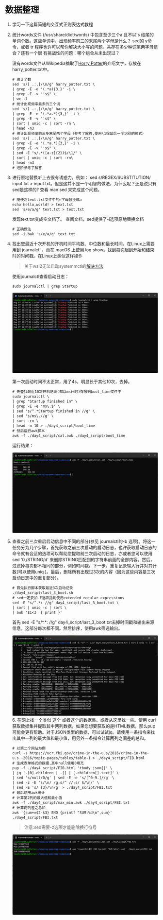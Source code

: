 # 数据整理

1. 学习一下这篇简短的交互式正则表达式教程
2. 统计words文件 (/usr/share/dict/words) 中包含至少三个a 且不以's 结尾的单词个数。这些单词中，出现频率前三的末尾两个字母是什么？ sed的 y命令，或者 tr 程序也许可以帮你解决大小写的问题。共存在多少种词尾两字母组合？还有一个很 有挑战性的问题：哪个组合从未出现过？

    没有words文件从Wikipedia摘取了[Horry Potter](https://en.wikipedia.org/wiki/Harry_Potter)的介绍文字，存放在harry_potter.txt中。

    ```shell
    # 统计个数
    sed 's/[ .:,]/\n/g' harry_potter.txt \
    | grep -E -e '(.*a){3,}' -i \
    | grep -E -v "'s$" \
    | wc -l
    # 统计出现频率最多的三个词
    sed 's/[ .:,]/\n/g' harry_potter.txt \
    | grep -E -e '(.*a.*){3,}' -i \
    | grep -E -v "'s$" \
    | sort | uniq -c | sort -rn \
    | head -n3
    # 统计出现频率前三多末尾两个字母（参考了解答,使用\1保留后一半识别的模式）
    sed 's/[ .:,]/\n/g' harry_potter.txt \
    | grep -E -e '(.*a.*){3,}' -i \
    | grep -E -v "'s$" \
    | sed -E "s/.*([a-z]{2})$/\1/" \
    | sort | uniq -c | sort -rn\
    | head -n3
    # 进阶参考了解答
    ```

3. 进行原地替换听上去很有诱惑力，例如： sed s/REGEX/SUBSTITUTION/ input.txt > input.txt。但是这并不是一个明智的做法，为什么呢？还是说只有 sed是这样的? 查看 man sed 来完成这个问题。

    ```shell
    # 随便将text.txt文件中的e字母替换成a
    echo hello,world! > text.txt
    sed 's/e/a/g' text.txt > text.txt
    ```

    发现text.txt变成空文档了。
    查阅文档，sed提供了-i选项原地替换文档

    ```shell
    # 正确做法
    sed -i.bak 's/e/a/g' text.txt
    ```

4. 找出您最近十次开机的开机时间平均数、中位数和最长时间。在Linux上需要用到 journalctl ，而在 macOS 上使用 log show。找到每次起到开始和结束时的时间戳。在Linux上类似这样操作

    > 关于wsl2无法启动systemmctl的[解决方法](https://www.zhihu.com/question/535145130)

    使用journalctl查看启动日志：

    ```shell
    sudo journalctl | grep Startup
    ```

    ![运行结果](./imgs/4-4-1.png)

    第一次启动时间不太正常，用了4s，明显长于其他10次，去掉。

    ```shell
    # 先查找最近10次开机记录(都以ms计时)存放到boot_time文件中
    sudo journalctl \
    | grep "Startup finished in" \
    | grep -E -e 'ms\.$' \
    | sed 's/^.*Startup finished in //g' \
    | sed 's/ms\.//g' \
    | sort -rn \
    | head -n 10 > ./day4_script/boot_time
    # 然后运行awk脚本
    awk -f ./day4_script/cal.awk ./day4_script/boot_time
    ```

    运行结果：

    ![运行结果](./imgs/4-4-2.png)

5. 查看之前三次重启启动信息中不同的部分(参见 journalctl的-b 选项)。将这一任务分为几个步骤，首先获取之前三次启动的启动日志，也许获取启动日志的命令就有合适的选项可以帮助您提取前三次启动的日志，亦或者您可以使用sed '0,/STRING/d' 来删除STRING匹配到的字符串前面的全部内容。然后，过滤掉每次都不相同的部分，例如时间戳。下一步，重复记录输入行并对其计数(可以使用uniq )。最后，删除所有出现过3次的内容（因为这些内容是三次启动日志中的重复部分）。

    ```shell
    # 首先执行脚本获取最近3次启动记录
    ./day4_script/last_3_boot.sh
    # sed一定要加-E选项指明使用extended regular expressions
    sed -E "s/^.*: //g" day4_script/last_3_boot.txt \
    | sort | uniq -c | sort \
    | awk '$1<3  { print }'
    ```

    首先 sed -E "s/^.*: //g" day4_script/last_3_boot.txt去掉时间戳和输出来源信息，这部分每次都不同。然后排序，使用awk筛选输出。

    ![运行结果](./imgs/4-5-1.png)
    6. 在网上找一个类似 这个 或者这个的数据集。或者从这里找一些。使用 curl 获取数据集并提取其中两列数据，如果您想要获取的是HTML数据，那么pup可能会更有帮助。对于JSON类型的数据，可以试试jq。请使用一条指令来找出其中一列的最大值和最小值，用另外一条指令计算两列之间差的总和。

    ```shell
    # 以第二个网站为例
    curl -s https://ucr.fbi.gov/crime-in-the-u.s/2016/crime-in-the-u.s.-2016/topic-pages/tables/table-1 > ./day4_script/FIB.html
    # 生成表单格式的数据,其中null使用0填充
    pup -f ./day4_script/FIB.html 'tbody json{}' \
    | jq '.[0].children | .[] | [.children[].text]' \
    | sed 's/null/0/g' | sed -E -e 's/[^0-9.]//g' \
    | sed -z -E 's/\n/ /g;s/^ //;s/ $/\n/' \
    | sed -E 's/ {3}/\n/g' > ./day4_script/FBI.txt
    # 最后使用awk统计
    # 计算第2列的最大值和最小值
    awk -f ./day4_script/max_min.awk ./day4_script/FBI.txt
    # 计算两列差之总和
    awk '{sum+=$2-$3} END {printf "SUM:%d\n",sum}' ./day4_script/FBI.txt
    ```

    >注意:sed需要-z选项才能删除换行符号

    ![运行结果](./imgs/4-5-2.png)
